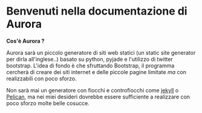 # Benvenuti nella documentazione di Aurora

**Cos'è Aurora ?**
  
Aurora sarà un piccolo generatore di siti web statici (un static site generator per dirla all'inglese..) basato su python, pyjade e l'utilizzo di twitter bootstrap. L'idea di fondo è che sfruttando Bootstrap, il programma cercherà di creare dei siti internet e delle piccole pagine limitate *ma* con realizzabili con poco sforzo.

Non sarà mai un generatore con fiocchi e controfiocchi come [jekyll](http://jekyllrb.com) o [Pelican](http://www.getpelican.com), ma nei miei desideri dovrebbe essere sufficiente a realizzare con poco sforzo molte belle cosucce.
